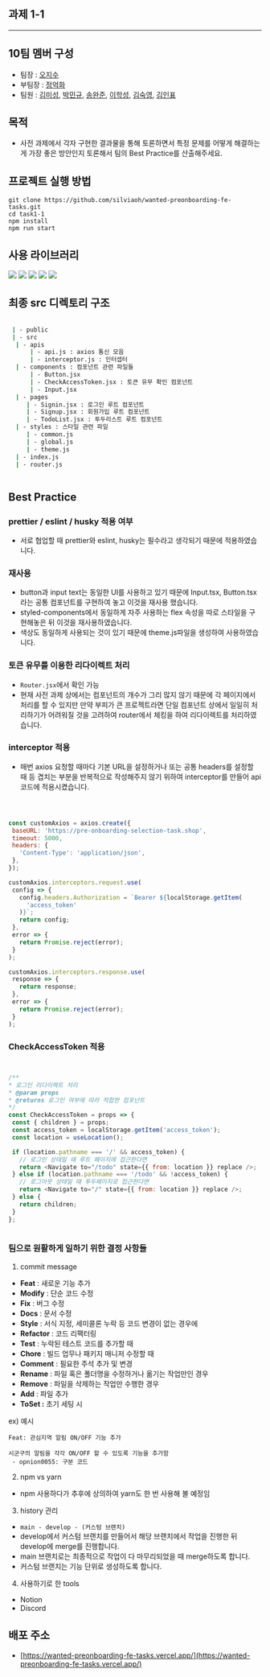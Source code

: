 ## 과제 1-1

---

## 10팀 멤버 구성

- 팀장 : [오지수](https://github.com/silviaoh)
- 부팀장 : [정억화](https://github.com/oka7759)
- 팀원 : [김미성](https://github.com/kimitt), [박민규](https://github.com/kyle970320), [송완준](https://github.com/natural-nine), [이학성](https://github.com/Hakseong-Lee), [김숙영](https://github.com/Maiowol), [김인표](https://github.com/kiminpyo)

## 목적

- 사전 과제에서 각자 구현한 결과물을 통해 토론하면서 특정 문제를 어떻게 해결하는 게 가장 좋은 방안인지 토론해서 팀의 Best Practice를 산출해주세요.

## 프로젝트 실행 방법

```
git clone https://github.com/silviaoh/wanted-preonboarding-fe-tasks.git
cd task1-1
npm install
npm run start

```

## 사용 라이브러리

<img src="https://img.shields.io/badge/react-444444?style=for-the-badge&logo=react"> <img src="https://img.shields.io/badge/styled--components-DB7093?style=for-the-badge&logo=styledcomponents&logoColor=white"> <img src="https://img.shields.io/badge/axios-FFCA28?style=for-the-badge&logo=axios&logoColor=white"> <img src="https://img.shields.io/badge/react_router_dom-CA4245?style=for-the-badge&logo=reactrouter&logoColor=white">
<img src="https://img.shields.io/badge/html5-E34F26?style=for-the-badge&logo=html5&logoColor=white">


## 최종 src 디렉토리 구조

```bash
 
 | - public
 | - src
  | - apis 
      | - api.js : axios 통신 모음
      | - interceptor.js : 인터셉터   
  | - components : 컴포넌트 관련 파일들
      | - Button.jsx
      | - CheckAccessToken.jsx : 토큰 유무 확인 컴포넌트
      | - Input.jsx
  | - pages
     | - Signin.jsx : 로그인 루트 컴포넌트
     | - Signup.jsx : 회원가입 루트 컴포넌트
     | - TodoList.jsx : 투두리스트 루트 컴포넌트
  | - styles : 스타일 관련 파일
     | - common.js
     | - global.js 
     | - theme.js
  | - index.js   
  | - router.js
  
```

## Best Practice

### prettier / eslint / husky 적용 여부

- 서로 협업할 때 prettier와 eslint, husky는 필수라고 생각되기 때문에 적용하였습니다.

### 재사용

- button과 input text는 동일한 UI를 사용하고 있기 때문에 Input.tsx, Button.tsx라는 공통 컴포넌트를 구현하여 놓고 이것을 재사용 했습니다.
- styled-components에서 동일하게 자주 사용하는 flex 속성을 따로 스타일을 구현해놓은 뒤 이것을 재사용하였습니다.
- 색상도 동일하게 사용되는 것이 있기 때문에 theme.js파일을 생성하여 사용하였습니다.

### 토큰 유무를 이용한 리다이렉트 처리

- `Router.jsx`에서 확인 가능
- 현재 사전 과제 상에서는 컴포넌트의 개수가 그리 많지 않기 때문에 각 페이지에서 처리를 할 수 있지만 만약 부피가 큰 프로젝트라면 단일 컴포넌트 상에서 일일히 처리하기가 어려워질 것을 고려하여 router에서 체킹을 하여 리다이렉트를 처리하였습니다.

### interceptor 적용

- 매번 axios 요청할 때마다 기본 URL을 설정하거나 또는 공통 headers를 설정할 때 등 겹치는 부분을 반복적으로 작성해주지 않기 위하여 interceptor를 만들어 api 코드에 적용시켰습니다.
 
 ```javascript
 


const customAxios = axios.create({
  baseURL: 'https://pre-onboarding-selection-task.shop',
  timeout: 5000,
  headers: {
    'Content-Type': 'application/json',
  },
});

customAxios.interceptors.request.use(
  config => {
    config.headers.Authorization = `Bearer ${localStorage.getItem(
      'access_token'
    )}`;
    return config;
  },
  error => {
    return Promise.reject(error);
  }
);

customAxios.interceptors.response.use(
  response => {
    return response;
  },
  error => {
    return Promise.reject(error);
  }
);


```
### CheckAccessToken 적용

 ```javascript
 

/**
 * 로그인 리다이렉트 처리
 * @param props
 * @returns 로그인 여부에 따라 적합한 컴포넌트
 */
const CheckAccessToken = props => {
  const { children } = props;
  const access_token = localStorage.getItem('access_token');
  const location = useLocation();

  if (location.pathname === '/' && access_token) {
    // 로그인 상태일 때 루트 페이지에 접근한다면
    return <Navigate to="/todo" state={{ from: location }} replace />;
  } else if (location.pathname === '/todo' && !access_token) {
    // 로그아웃 상태일 때 투두페이지로 접근한다면
    return <Navigate to="/" state={{ from: location }} replace />;
  } else {
    return children;
  }
};


 
 ```
 
### 팀으로 원활하게 일하기 위한 결정 사항들

1. commit message

- **Feat** : 새로운 기능 추가
- **Modify** : 단순 코드 수정
- **Fix** : 버그 수정
- **Docs** : 문서 수정
- **Style** : 서식 지정, 세미콜론 누락 등 코드 변경이 없는 경우에
- **Refactor** : 코드 리팩터링
- **Test** : 누락된 테스트 코드를 추가할 때
- **Chore** : 빌드 업무나 패키지 매니저 수정할 때
- **Comment** : 필요한 주석 추가 및 변경
- **Rename** : 파일 혹은 폴더명을 수정하거나 옮기는 작업만인 경우
- **Remove** : 파일을 삭제하는 작업만 수행한 경우
- **Add** : 파일 추가
- **ToSet :** 초기 세팅 시

ex) 예시

```
Feat: 관심지역 알림 ON/OFF 기능 추가

시군구의 알림을 각각 ON/OFF 할 수 있도록 기능을 추가함
 - opnion0055: 구분 코드
```

2. npm vs yarn

- npm 사용하다가 추후에 상의하여 yarn도 한 번 사용해 볼 예정임

3. history 관리

- `main - develop - (커스텀 브랜치)`
- develop에서 커스텀 브랜치를 만들어서 해당 브랜치에서 작업을 진행한 뒤 develop에 merge를 진행합니다.
- main 브랜치로는 최종적으로 작업이 다 마무리되었을 때 merge하도록 합니다.
- 커스텀 브랜치는 기능 단위로 생성하도록 합니다.

4. 사용하기로 한 tools

- Notion
- Discord

## 배포 주소

- [https://wanted-preonboarding-fe-tasks.vercel.app/](https://wanted-preonboarding-fe-tasks.vercel.app/)
